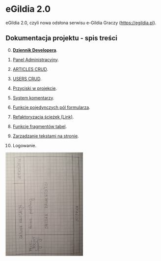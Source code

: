 ﻿# eGildia 2.0

eGildia 2.0, czyli nowa odsłona serwisu e-Gildia Graczy (https://egildia.pl).

## Dokumentacja projektu - spis treści

0. [**Dziennik Developera**](/docs/dev-diary.md).

1. [Panel Administracyjny](/docs/admin-panel.md).

2. [ARTICLES CRUD](/docs/articles.md).

3. [USERS CRUD](/docs/users.md).

4. [Przyciski w projekcie](/docs/buttons.md).

5. [System komentarzy](/docs/comments.md).

6. [Funkcje pojedynczych pól formularza](/docs/form-fields.md).

7. [Refaktoryzacja ścieżek (Link)](/docs/paths.md).

8. [Funkcje fragmentów tabel](/docs/tables.md).

9. [Zarządzanie tekstami na stronie](/docs/text-management.md).

10. Logowanie.

<img src="./docs/drafts/page-main-structure.jpg" width="50%" tite="Ogólna struktura strony (szkielet)" />
